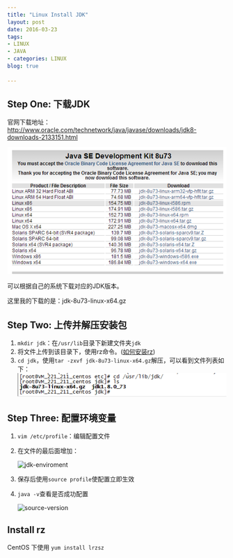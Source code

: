 ```yaml
---
title: "Linux Install JDK"
layout: post
date: 2016-03-23
tags:
- LINUX
- JAVA
- categories: LINUX
blog: true

---
```



## Step One: 下载JDK

官网下载地址：http://www.oracle.com/technetwork/java/javase/downloads/jdk8-downloads-2133151.html

![download-jdk](/assets/images/2016-03-23-download-jdk.png)

可以根据自己的系统下载对应的JDK版本。

这里我的下载的是：jdk-8u73-linux-x64.gz


## Step Two: 上传并解压安装包

1. `mkdir jdk`：在`/usr/lib`目录下新建文件夹`jdk`
2. 将文件上传到该目录下，使用rz命令。([如何安装rz](#install-rz))
3. `cd jdk`，使用`tar -zxvf jdk-8u73-linux-x64.gz`解压，可以看到文件列表如下：
![jdk-dir](/assets/images/2016-03-23-jdk-dir.png)


## Step Three: 配置环境变量

1. `vim /etc/profile`：编辑配置文件
2. 在文件的最后面增加：

	![jdk-enviroment](../assets/images/blogs/2016-03-23-jdk-enviroment.png)

3. 保存后使用`source profile`使配置立即生效
4. `java -v`查看是否成功配置
	
	![source-version](../assets/images/blogs/2016-03-23-source-version.png)

## Install rz

CentOS 下使用 `yum install lrzsz`